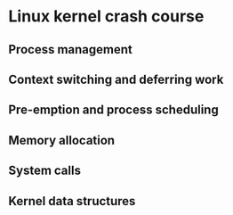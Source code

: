# Linux kernel crash course

## Process management

## Context switching and deferring work

## Pre-emption and process scheduling

## Memory allocation

## System calls

## Kernel data structures
